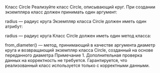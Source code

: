 Класс Circle
Реализуйте класс Circle, описывающий круг. При создании экземпляра класс должен принимать один аргумент:

radius — радиус круга
Экземпляр класса Circle должен иметь один атрибут:

radius — радиус круга
Класс Circle должен иметь один метод класса:

from_diameter() — метод, принимающий в качестве аргумента диаметр круга и возвращающий экземпляр класса Circle, созданный на основе переданного диаметра
Примечание 1. Дополнительная проверка данных на корректность не требуется. Гарантируется, что реализованный класс используется только с корректными данными.